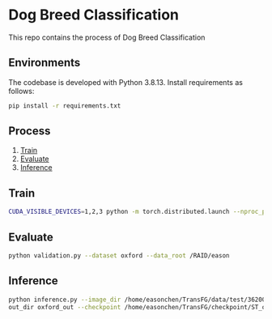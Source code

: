 # Dog Breed Classification

This repo contains the process of Dog Breed Classification

## Environments

The codebase is developed with Python 3.8.13. Install requirements as follows:

```bash
pip install -r requirements.txt
```

## Process

1. [Train](#train)
2. [Evaluate](#evaluate)
3. [Inference](#inference)

## Train

```bash
CUDA_VISIBLE_DEVICES=1,2,3 python -m torch.distributed.launch --nproc_per_node=3 train.py --dataset oxford --data_root /RAID/eason --split overlap --num_steps 10000 --fp16 --name ST_oxford --train_batch_size 8
```

## Evaluate

```bash
python validation.py --dataset oxford --data_root /RAID/eason
```


## Inference

```bash
python inference.py --image_dir /home/easonchen/TransFG/data/test/362004.jpg --image_name shiba  --dataset oxford --
out_dir oxford_out --checkpoint /home/easonchen/TransFG/checkpoint/ST_oxford_checkpoint.bin
```

